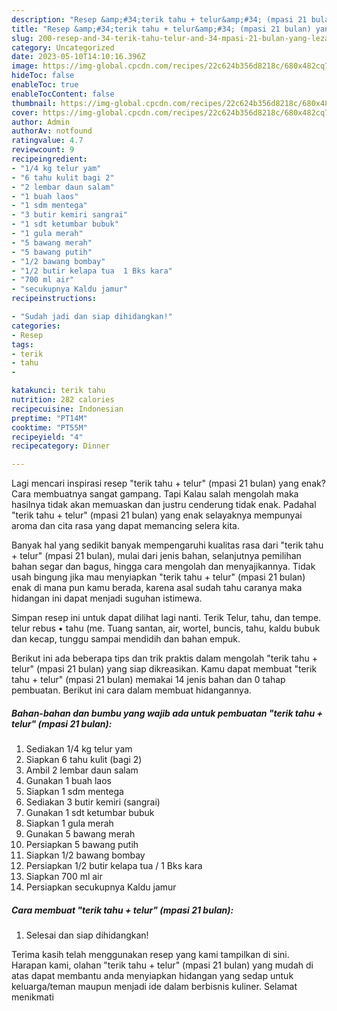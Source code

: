 ```yaml
---
description: "Resep &amp;#34;terik tahu + telur&amp;#34; (mpasi 21 bulan) yang Lezat"
title: "Resep &amp;#34;terik tahu + telur&amp;#34; (mpasi 21 bulan) yang Lezat"
slug: 200-resep-and-34-terik-tahu-telur-and-34-mpasi-21-bulan-yang-lezat
category: Uncategorized
date: 2023-05-10T14:10:16.396Z
image: https://img-global.cpcdn.com/recipes/22c624b356d8218c/680x482cq70/terik-tahu-telur-mpasi-21-bulan-foto-resep-utama.jpg
hideToc: false
enableToc: true
enableTocContent: false
thumbnail: https://img-global.cpcdn.com/recipes/22c624b356d8218c/680x482cq70/terik-tahu-telur-mpasi-21-bulan-foto-resep-utama.jpg
cover: https://img-global.cpcdn.com/recipes/22c624b356d8218c/680x482cq70/terik-tahu-telur-mpasi-21-bulan-foto-resep-utama.jpg
author: Admin
authorAv: notfound
ratingvalue: 4.7
reviewcount: 9
recipeingredient:
- "1/4 kg telur yam"
- "6 tahu kulit bagi 2"
- "2 lembar daun salam"
- "1 buah laos"
- "1 sdm mentega"
- "3 butir kemiri sangrai"
- "1 sdt ketumbar bubuk"
- "1 gula merah"
- "5 bawang merah"
- "5 bawang putih"
- "1/2 bawang bombay"
- "1/2 butir kelapa tua  1 Bks kara"
- "700 ml air"
- "secukupnya Kaldu jamur"
recipeinstructions:

- "Sudah jadi dan siap dihidangkan!"
categories:
- Resep
tags:
- terik
- tahu
- 

katakunci: terik tahu  
nutrition: 282 calories
recipecuisine: Indonesian
preptime: "PT14M"
cooktime: "PT55M"
recipeyield: "4"
recipecategory: Dinner

---
```



Lagi mencari inspirasi resep &#34;terik tahu + telur&#34; (mpasi 21 bulan) yang enak? Cara membuatnya sangat gampang. Tapi Kalau salah mengolah maka hasilnya tidak akan memuaskan dan justru cenderung tidak enak. Padahal &#34;terik tahu + telur&#34; (mpasi 21 bulan) yang enak selayaknya mempunyai aroma dan cita rasa yang dapat memancing selera kita.


Banyak hal yang sedikit banyak mempengaruhi kualitas rasa dari &#34;terik tahu + telur&#34; (mpasi 21 bulan), mulai dari jenis bahan, selanjutnya pemilihan bahan segar dan bagus, hingga cara mengolah dan menyajikannya. Tidak usah bingung jika mau menyiapkan &#34;terik tahu + telur&#34; (mpasi 21 bulan) enak di mana pun kamu berada, karena asal sudah tahu caranya maka hidangan ini dapat menjadi suguhan istimewa.

Simpan resep ini untuk dapat dilihat lagi nanti. Terik Telur, tahu, dan tempe. telur rebus • tahu (me. Tuang santan, air, wortel, buncis, tahu, kaldu bubuk dan kecap, tunggu sampai mendidih dan bahan empuk.


Berikut ini ada beberapa tips dan trik praktis dalam mengolah &#34;terik tahu + telur&#34; (mpasi 21 bulan) yang siap dikreasikan. Kamu dapat membuat &#34;terik tahu + telur&#34; (mpasi 21 bulan) memakai 14 jenis bahan dan 0 tahap pembuatan. Berikut ini cara dalam membuat hidangannya.

<!--inarticleads1-->

##### Bahan-bahan dan bumbu yang wajib ada untuk pembuatan &#34;terik tahu + telur&#34; (mpasi 21 bulan):

1. Sediakan 1/4 kg telur yam
1. Siapkan 6 tahu kulit (bagi 2)
1. Ambil 2 lembar daun salam
1. Gunakan 1 buah laos
1. Siapkan 1 sdm mentega
1. Sediakan 3 butir kemiri (sangrai)
1. Gunakan 1 sdt ketumbar bubuk
1. Siapkan 1 gula merah
1. Gunakan 5 bawang merah
1. Persiapkan 5 bawang putih
1. Siapkan 1/2 bawang bombay
1. Persiapkan 1/2 butir kelapa tua / 1 Bks kara
1. Siapkan 700 ml air
1. Persiapkan secukupnya Kaldu jamur




<!--inarticleads2-->

##### Cara membuat &#34;terik tahu + telur&#34; (mpasi 21 bulan):


1. Selesai dan siap dihidangkan!



Terima kasih telah menggunakan resep yang kami tampilkan di sini. Harapan kami, olahan &#34;terik tahu + telur&#34; (mpasi 21 bulan) yang mudah di atas dapat membantu anda menyiapkan hidangan yang sedap untuk keluarga/teman maupun menjadi ide dalam berbisnis kuliner. Selamat menikmati
